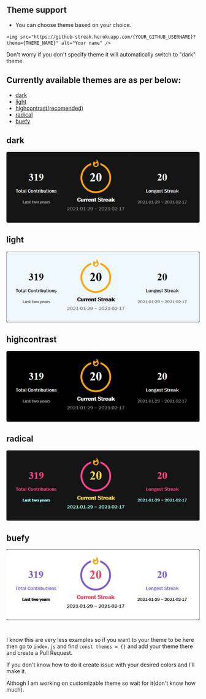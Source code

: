 ## Theme support

- You can choose theme based on your choice.

```
<img src="https://github-streak.herokuapp.com/{YOUR_GITHUB_USERNAME}?theme={THEME_NAME}" alt="Your name" />
```

Don't worry if you don't specify theme it will automatically switch to "dark" theme.

## Currently available themes are as per below:

- [dark](#dark)
- [light](#light)
- [highcontrast(recomended)](#highcontrast)
- [radical](#radical)
- [buefy](#buefy)

## dark

<img src="../../Images/dark.jpg">

## light

<img src="../../Images/light.jpg">

## highcontrast

<img src="../../Images/highcontrast.jpg">

## radical

<img src="../../Images/radical.jpg">

## buefy

<img src="../../Images/buefy.jpg">

#

I know this are very less examples so if you want to your theme to be here then go to `index.js` and find `const themes = {}` and add your theme there and create a Pull Request.

If you don't know how to do it create issue with your desired colors and I'll make it.

Althogh I am working on customizable theme so wait for it(don't know how much).
